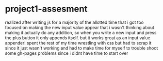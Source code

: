 # project1-assesment
realized after writing js for a majority of the allotted time that i got too focused on making the new input value appear that i wasn't thinking about making it actually do any addition, so when you write a new input and press the plus button it only appends itself. but it works great as an input value appender! spent the rest of my time wrestling with css but had to scrap it since it just wasn't working and had to make time for myself to trouble shoot some gh-pages problems since i didnt have time to start over 